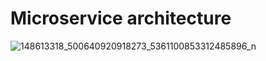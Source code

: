 # Microservice architecture

![148613318_500640920918273_5361100853312485896_n](https://user-images.githubusercontent.com/48957805/126374277-661f151a-a81c-4a60-bd29-7341d548eab3.png)
